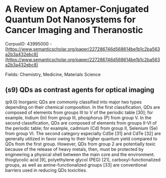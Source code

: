 # A Review on Aptamer-Conjugated Quantum Dot Nanosystems for Cancer Imaging and Theranostic

CorpusID: 43995000 - [https://www.semanticscholar.org/paper/227286746d568614be1b1c2ba563a2b3a432ebc8](https://www.semanticscholar.org/paper/227286746d568614be1b1c2ba563a2b3a432ebc8)

Fields: Chemistry, Medicine, Materials Science

## (s9) QDs as contrast agents for optical imaging
(p9.0) Inorganic QDs are commonly classified into major two types depending on their chemical composition. In the first classification, QDs are composed of elements from groups III to V of the periodic table [30]; for example, Indium (In) from group III, phosphorus (P) from group V. In the second classification, QDs are composed of elements from groups II-VI of the periodic table; for example, cadmium (Cd) from group II, Selenium (Se) from group VI. The second category especially CdSe [31] and CdTe [32] are generally utilized in favor owing to their higher quantum yield compared to QDs from the first group. However, QDs from group 2 are potentially toxic because of the release of heavy metals, then, must be protected by engineering a physical shell between the main core and the environment. thioglycolic acid [9], polyethylene glycol (PEG) [21], carboxyl-functionalized groups, as well as amine-functionalized groups [33] are conventional barriers used in reducing QDs toxicities.
